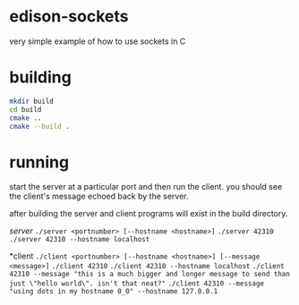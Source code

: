 # edison-sockets
very simple example of how to use sockets in C

# building
``` bash
mkdir build
cd build
cmake ..
cmake --build .
```

# running
start the server at a particular port and then run the client. you should see the client's message echoed back by the server.

after building the server and client programs will exist in the build directory.

*server*
```./server <portnumber> [--hostname <hostname>]```
```./server 42310```
```./server 42310 --hostname localhost```

*client
```./client <portnumber> [--hostname <hostname>] [--message <message>]```
```./client 42310```
```./client 42310 --hostname localhost```
```./client 42310 --message "this is a much bigger and longer message to send than just \"hello world\". isn't that neat?"```
```./client 42310 --message "using dots in my hostname 0_0" --hostname 127.0.0.1```
